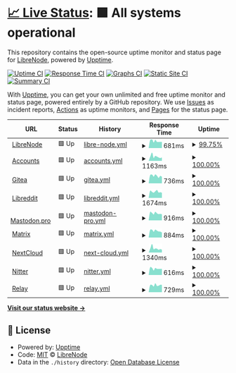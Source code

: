 # [📈 Live Status](https://status.libreno.de): <!--live status--> **🟩 All systems operational**

This repository contains the open-source uptime monitor and status page for [LibreNode](https://www.librenode.org), powered by [Upptime](https://github.com/upptime/upptime).

[![Uptime CI](https://github.com/Whizanth/librenode-status/workflows/Uptime%20CI/badge.svg)](https://github.com/Whizanth/librenode-status/actions?query=workflow%3A%22Uptime+CI%22)
[![Response Time CI](https://github.com/Whizanth/librenode-status/workflows/Response%20Time%20CI/badge.svg)](https://github.com/Whizanth/librenode-status/actions?query=workflow%3A%22Response+Time+CI%22)
[![Graphs CI](https://github.com/Whizanth/librenode-status/workflows/Graphs%20CI/badge.svg)](https://github.com/Whizanth/librenode-status/actions?query=workflow%3A%22Graphs+CI%22)
[![Static Site CI](https://github.com/Whizanth/librenode-status/workflows/Static%20Site%20CI/badge.svg)](https://github.com/Whizanth/librenode-status/actions?query=workflow%3A%22Static+Site+CI%22)
[![Summary CI](https://github.com/Whizanth/librenode-status/workflows/Summary%20CI/badge.svg)](https://github.com/Whizanth/librenode-status/actions?query=workflow%3A%22Summary+CI%22)

With [Upptime](https://upptime.js.org), you can get your own unlimited and free uptime monitor and status page, powered entirely by a GitHub repository. We use [Issues](https://github.com/Whizanth/librenode-status/issues) as incident reports, [Actions](https://github.com/Whizanth/librenode-status/actions) as uptime monitors, and [Pages](https://status.libreno.de) for the status page.

<!--start: status pages-->
<!-- This summary is generated by Upptime (https://github.com/upptime/upptime) -->
<!-- Do not edit this manually, your changes will be overwritten -->
<!-- prettier-ignore -->
| URL | Status | History | Response Time | Uptime |
| --- | ------ | ------- | ------------- | ------ |
| <img alt="" src="https://icons.duckduckgo.com/ip3/www.librenode.org.ico" height="13"> [LibreNode](https://www.librenode.org) | 🟩 Up | [libre-node.yml](https://github.com/Whizanth/librenode-status/commits/HEAD/history/libre-node.yml) | <details><summary><img alt="Response time graph" src="./graphs/libre-node/response-time-week.png" height="20"> 681ms</summary><br><a href="https://status.libreno.de/history/libre-node"><img alt="Response time 625" src="https://img.shields.io/endpoint?url=https%3A%2F%2Fraw.githubusercontent.com%2FWhizanth%2Flibrenode-status%2FHEAD%2Fapi%2Flibre-node%2Fresponse-time.json"></a><br><a href="https://status.libreno.de/history/libre-node"><img alt="24-hour response time 709" src="https://img.shields.io/endpoint?url=https%3A%2F%2Fraw.githubusercontent.com%2FWhizanth%2Flibrenode-status%2FHEAD%2Fapi%2Flibre-node%2Fresponse-time-day.json"></a><br><a href="https://status.libreno.de/history/libre-node"><img alt="7-day response time 681" src="https://img.shields.io/endpoint?url=https%3A%2F%2Fraw.githubusercontent.com%2FWhizanth%2Flibrenode-status%2FHEAD%2Fapi%2Flibre-node%2Fresponse-time-week.json"></a><br><a href="https://status.libreno.de/history/libre-node"><img alt="30-day response time 676" src="https://img.shields.io/endpoint?url=https%3A%2F%2Fraw.githubusercontent.com%2FWhizanth%2Flibrenode-status%2FHEAD%2Fapi%2Flibre-node%2Fresponse-time-month.json"></a><br><a href="https://status.libreno.de/history/libre-node"><img alt="1-year response time 625" src="https://img.shields.io/endpoint?url=https%3A%2F%2Fraw.githubusercontent.com%2FWhizanth%2Flibrenode-status%2FHEAD%2Fapi%2Flibre-node%2Fresponse-time-year.json"></a></details> | <details><summary><a href="https://status.libreno.de/history/libre-node">99.75%</a></summary><a href="https://status.libreno.de/history/libre-node"><img alt="All-time uptime 99.77%" src="https://img.shields.io/endpoint?url=https%3A%2F%2Fraw.githubusercontent.com%2FWhizanth%2Flibrenode-status%2FHEAD%2Fapi%2Flibre-node%2Fuptime.json"></a><br><a href="https://status.libreno.de/history/libre-node"><img alt="24-hour uptime 100.00%" src="https://img.shields.io/endpoint?url=https%3A%2F%2Fraw.githubusercontent.com%2FWhizanth%2Flibrenode-status%2FHEAD%2Fapi%2Flibre-node%2Fuptime-day.json"></a><br><a href="https://status.libreno.de/history/libre-node"><img alt="7-day uptime 99.75%" src="https://img.shields.io/endpoint?url=https%3A%2F%2Fraw.githubusercontent.com%2FWhizanth%2Flibrenode-status%2FHEAD%2Fapi%2Flibre-node%2Fuptime-week.json"></a><br><a href="https://status.libreno.de/history/libre-node"><img alt="30-day uptime 99.94%" src="https://img.shields.io/endpoint?url=https%3A%2F%2Fraw.githubusercontent.com%2FWhizanth%2Flibrenode-status%2FHEAD%2Fapi%2Flibre-node%2Fuptime-month.json"></a><br><a href="https://status.libreno.de/history/libre-node"><img alt="1-year uptime 99.77%" src="https://img.shields.io/endpoint?url=https%3A%2F%2Fraw.githubusercontent.com%2FWhizanth%2Flibrenode-status%2FHEAD%2Fapi%2Flibre-node%2Fuptime-year.json"></a></details>
| <img alt="" src="https://icons.duckduckgo.com/ip3/account.librenode.org.ico" height="13"> [Accounts](https://account.librenode.org) | 🟩 Up | [accounts.yml](https://github.com/Whizanth/librenode-status/commits/HEAD/history/accounts.yml) | <details><summary><img alt="Response time graph" src="./graphs/accounts/response-time-week.png" height="20"> 1163ms</summary><br><a href="https://status.libreno.de/history/accounts"><img alt="Response time 1090" src="https://img.shields.io/endpoint?url=https%3A%2F%2Fraw.githubusercontent.com%2FWhizanth%2Flibrenode-status%2FHEAD%2Fapi%2Faccounts%2Fresponse-time.json"></a><br><a href="https://status.libreno.de/history/accounts"><img alt="24-hour response time 1023" src="https://img.shields.io/endpoint?url=https%3A%2F%2Fraw.githubusercontent.com%2FWhizanth%2Flibrenode-status%2FHEAD%2Fapi%2Faccounts%2Fresponse-time-day.json"></a><br><a href="https://status.libreno.de/history/accounts"><img alt="7-day response time 1163" src="https://img.shields.io/endpoint?url=https%3A%2F%2Fraw.githubusercontent.com%2FWhizanth%2Flibrenode-status%2FHEAD%2Fapi%2Faccounts%2Fresponse-time-week.json"></a><br><a href="https://status.libreno.de/history/accounts"><img alt="30-day response time 1129" src="https://img.shields.io/endpoint?url=https%3A%2F%2Fraw.githubusercontent.com%2FWhizanth%2Flibrenode-status%2FHEAD%2Fapi%2Faccounts%2Fresponse-time-month.json"></a><br><a href="https://status.libreno.de/history/accounts"><img alt="1-year response time 1090" src="https://img.shields.io/endpoint?url=https%3A%2F%2Fraw.githubusercontent.com%2FWhizanth%2Flibrenode-status%2FHEAD%2Fapi%2Faccounts%2Fresponse-time-year.json"></a></details> | <details><summary><a href="https://status.libreno.de/history/accounts">100.00%</a></summary><a href="https://status.libreno.de/history/accounts"><img alt="All-time uptime 98.53%" src="https://img.shields.io/endpoint?url=https%3A%2F%2Fraw.githubusercontent.com%2FWhizanth%2Flibrenode-status%2FHEAD%2Fapi%2Faccounts%2Fuptime.json"></a><br><a href="https://status.libreno.de/history/accounts"><img alt="24-hour uptime 100.00%" src="https://img.shields.io/endpoint?url=https%3A%2F%2Fraw.githubusercontent.com%2FWhizanth%2Flibrenode-status%2FHEAD%2Fapi%2Faccounts%2Fuptime-day.json"></a><br><a href="https://status.libreno.de/history/accounts"><img alt="7-day uptime 100.00%" src="https://img.shields.io/endpoint?url=https%3A%2F%2Fraw.githubusercontent.com%2FWhizanth%2Flibrenode-status%2FHEAD%2Fapi%2Faccounts%2Fuptime-week.json"></a><br><a href="https://status.libreno.de/history/accounts"><img alt="30-day uptime 100.00%" src="https://img.shields.io/endpoint?url=https%3A%2F%2Fraw.githubusercontent.com%2FWhizanth%2Flibrenode-status%2FHEAD%2Fapi%2Faccounts%2Fuptime-month.json"></a><br><a href="https://status.libreno.de/history/accounts"><img alt="1-year uptime 98.53%" src="https://img.shields.io/endpoint?url=https%3A%2F%2Fraw.githubusercontent.com%2FWhizanth%2Flibrenode-status%2FHEAD%2Fapi%2Faccounts%2Fuptime-year.json"></a></details>
| <img alt="" src="https://icons.duckduckgo.com/ip3/git.librenode.org.ico" height="13"> [Gitea](https://git.librenode.org) | 🟩 Up | [gitea.yml](https://github.com/Whizanth/librenode-status/commits/HEAD/history/gitea.yml) | <details><summary><img alt="Response time graph" src="./graphs/gitea/response-time-week.png" height="20"> 736ms</summary><br><a href="https://status.libreno.de/history/gitea"><img alt="Response time 753" src="https://img.shields.io/endpoint?url=https%3A%2F%2Fraw.githubusercontent.com%2FWhizanth%2Flibrenode-status%2FHEAD%2Fapi%2Fgitea%2Fresponse-time.json"></a><br><a href="https://status.libreno.de/history/gitea"><img alt="24-hour response time 717" src="https://img.shields.io/endpoint?url=https%3A%2F%2Fraw.githubusercontent.com%2FWhizanth%2Flibrenode-status%2FHEAD%2Fapi%2Fgitea%2Fresponse-time-day.json"></a><br><a href="https://status.libreno.de/history/gitea"><img alt="7-day response time 736" src="https://img.shields.io/endpoint?url=https%3A%2F%2Fraw.githubusercontent.com%2FWhizanth%2Flibrenode-status%2FHEAD%2Fapi%2Fgitea%2Fresponse-time-week.json"></a><br><a href="https://status.libreno.de/history/gitea"><img alt="30-day response time 788" src="https://img.shields.io/endpoint?url=https%3A%2F%2Fraw.githubusercontent.com%2FWhizanth%2Flibrenode-status%2FHEAD%2Fapi%2Fgitea%2Fresponse-time-month.json"></a><br><a href="https://status.libreno.de/history/gitea"><img alt="1-year response time 753" src="https://img.shields.io/endpoint?url=https%3A%2F%2Fraw.githubusercontent.com%2FWhizanth%2Flibrenode-status%2FHEAD%2Fapi%2Fgitea%2Fresponse-time-year.json"></a></details> | <details><summary><a href="https://status.libreno.de/history/gitea">100.00%</a></summary><a href="https://status.libreno.de/history/gitea"><img alt="All-time uptime 99.79%" src="https://img.shields.io/endpoint?url=https%3A%2F%2Fraw.githubusercontent.com%2FWhizanth%2Flibrenode-status%2FHEAD%2Fapi%2Fgitea%2Fuptime.json"></a><br><a href="https://status.libreno.de/history/gitea"><img alt="24-hour uptime 100.00%" src="https://img.shields.io/endpoint?url=https%3A%2F%2Fraw.githubusercontent.com%2FWhizanth%2Flibrenode-status%2FHEAD%2Fapi%2Fgitea%2Fuptime-day.json"></a><br><a href="https://status.libreno.de/history/gitea"><img alt="7-day uptime 100.00%" src="https://img.shields.io/endpoint?url=https%3A%2F%2Fraw.githubusercontent.com%2FWhizanth%2Flibrenode-status%2FHEAD%2Fapi%2Fgitea%2Fuptime-week.json"></a><br><a href="https://status.libreno.de/history/gitea"><img alt="30-day uptime 100.00%" src="https://img.shields.io/endpoint?url=https%3A%2F%2Fraw.githubusercontent.com%2FWhizanth%2Flibrenode-status%2FHEAD%2Fapi%2Fgitea%2Fuptime-month.json"></a><br><a href="https://status.libreno.de/history/gitea"><img alt="1-year uptime 99.79%" src="https://img.shields.io/endpoint?url=https%3A%2F%2Fraw.githubusercontent.com%2FWhizanth%2Flibrenode-status%2FHEAD%2Fapi%2Fgitea%2Fuptime-year.json"></a></details>
| <img alt="" src="https://icons.duckduckgo.com/ip3/libreddit.librenode.org.ico" height="13"> [Libreddit](https://libreddit.librenode.org) | 🟩 Up | [libreddit.yml](https://github.com/Whizanth/librenode-status/commits/HEAD/history/libreddit.yml) | <details><summary><img alt="Response time graph" src="./graphs/libreddit/response-time-week.png" height="20"> 1674ms</summary><br><a href="https://status.libreno.de/history/libreddit"><img alt="Response time 1655" src="https://img.shields.io/endpoint?url=https%3A%2F%2Fraw.githubusercontent.com%2FWhizanth%2Flibrenode-status%2FHEAD%2Fapi%2Flibreddit%2Fresponse-time.json"></a><br><a href="https://status.libreno.de/history/libreddit"><img alt="24-hour response time 1792" src="https://img.shields.io/endpoint?url=https%3A%2F%2Fraw.githubusercontent.com%2FWhizanth%2Flibrenode-status%2FHEAD%2Fapi%2Flibreddit%2Fresponse-time-day.json"></a><br><a href="https://status.libreno.de/history/libreddit"><img alt="7-day response time 1674" src="https://img.shields.io/endpoint?url=https%3A%2F%2Fraw.githubusercontent.com%2FWhizanth%2Flibrenode-status%2FHEAD%2Fapi%2Flibreddit%2Fresponse-time-week.json"></a><br><a href="https://status.libreno.de/history/libreddit"><img alt="30-day response time 1618" src="https://img.shields.io/endpoint?url=https%3A%2F%2Fraw.githubusercontent.com%2FWhizanth%2Flibrenode-status%2FHEAD%2Fapi%2Flibreddit%2Fresponse-time-month.json"></a><br><a href="https://status.libreno.de/history/libreddit"><img alt="1-year response time 1655" src="https://img.shields.io/endpoint?url=https%3A%2F%2Fraw.githubusercontent.com%2FWhizanth%2Flibrenode-status%2FHEAD%2Fapi%2Flibreddit%2Fresponse-time-year.json"></a></details> | <details><summary><a href="https://status.libreno.de/history/libreddit">100.00%</a></summary><a href="https://status.libreno.de/history/libreddit"><img alt="All-time uptime 99.78%" src="https://img.shields.io/endpoint?url=https%3A%2F%2Fraw.githubusercontent.com%2FWhizanth%2Flibrenode-status%2FHEAD%2Fapi%2Flibreddit%2Fuptime.json"></a><br><a href="https://status.libreno.de/history/libreddit"><img alt="24-hour uptime 100.00%" src="https://img.shields.io/endpoint?url=https%3A%2F%2Fraw.githubusercontent.com%2FWhizanth%2Flibrenode-status%2FHEAD%2Fapi%2Flibreddit%2Fuptime-day.json"></a><br><a href="https://status.libreno.de/history/libreddit"><img alt="7-day uptime 100.00%" src="https://img.shields.io/endpoint?url=https%3A%2F%2Fraw.githubusercontent.com%2FWhizanth%2Flibrenode-status%2FHEAD%2Fapi%2Flibreddit%2Fuptime-week.json"></a><br><a href="https://status.libreno.de/history/libreddit"><img alt="30-day uptime 100.00%" src="https://img.shields.io/endpoint?url=https%3A%2F%2Fraw.githubusercontent.com%2FWhizanth%2Flibrenode-status%2FHEAD%2Fapi%2Flibreddit%2Fuptime-month.json"></a><br><a href="https://status.libreno.de/history/libreddit"><img alt="1-year uptime 99.78%" src="https://img.shields.io/endpoint?url=https%3A%2F%2Fraw.githubusercontent.com%2FWhizanth%2Flibrenode-status%2FHEAD%2Fapi%2Flibreddit%2Fuptime-year.json"></a></details>
| <img alt="" src="https://icons.duckduckgo.com/ip3/mastodon.pro.ico" height="13"> [Mastodon.pro](https://mastodon.pro) | 🟩 Up | [mastodon-pro.yml](https://github.com/Whizanth/librenode-status/commits/HEAD/history/mastodon-pro.yml) | <details><summary><img alt="Response time graph" src="./graphs/mastodon-pro/response-time-week.png" height="20"> 916ms</summary><br><a href="https://status.libreno.de/history/mastodon-pro"><img alt="Response time 792" src="https://img.shields.io/endpoint?url=https%3A%2F%2Fraw.githubusercontent.com%2FWhizanth%2Flibrenode-status%2FHEAD%2Fapi%2Fmastodon-pro%2Fresponse-time.json"></a><br><a href="https://status.libreno.de/history/mastodon-pro"><img alt="24-hour response time 933" src="https://img.shields.io/endpoint?url=https%3A%2F%2Fraw.githubusercontent.com%2FWhizanth%2Flibrenode-status%2FHEAD%2Fapi%2Fmastodon-pro%2Fresponse-time-day.json"></a><br><a href="https://status.libreno.de/history/mastodon-pro"><img alt="7-day response time 916" src="https://img.shields.io/endpoint?url=https%3A%2F%2Fraw.githubusercontent.com%2FWhizanth%2Flibrenode-status%2FHEAD%2Fapi%2Fmastodon-pro%2Fresponse-time-week.json"></a><br><a href="https://status.libreno.de/history/mastodon-pro"><img alt="30-day response time 930" src="https://img.shields.io/endpoint?url=https%3A%2F%2Fraw.githubusercontent.com%2FWhizanth%2Flibrenode-status%2FHEAD%2Fapi%2Fmastodon-pro%2Fresponse-time-month.json"></a><br><a href="https://status.libreno.de/history/mastodon-pro"><img alt="1-year response time 792" src="https://img.shields.io/endpoint?url=https%3A%2F%2Fraw.githubusercontent.com%2FWhizanth%2Flibrenode-status%2FHEAD%2Fapi%2Fmastodon-pro%2Fresponse-time-year.json"></a></details> | <details><summary><a href="https://status.libreno.de/history/mastodon-pro">100.00%</a></summary><a href="https://status.libreno.de/history/mastodon-pro"><img alt="All-time uptime 99.76%" src="https://img.shields.io/endpoint?url=https%3A%2F%2Fraw.githubusercontent.com%2FWhizanth%2Flibrenode-status%2FHEAD%2Fapi%2Fmastodon-pro%2Fuptime.json"></a><br><a href="https://status.libreno.de/history/mastodon-pro"><img alt="24-hour uptime 100.00%" src="https://img.shields.io/endpoint?url=https%3A%2F%2Fraw.githubusercontent.com%2FWhizanth%2Flibrenode-status%2FHEAD%2Fapi%2Fmastodon-pro%2Fuptime-day.json"></a><br><a href="https://status.libreno.de/history/mastodon-pro"><img alt="7-day uptime 100.00%" src="https://img.shields.io/endpoint?url=https%3A%2F%2Fraw.githubusercontent.com%2FWhizanth%2Flibrenode-status%2FHEAD%2Fapi%2Fmastodon-pro%2Fuptime-week.json"></a><br><a href="https://status.libreno.de/history/mastodon-pro"><img alt="30-day uptime 100.00%" src="https://img.shields.io/endpoint?url=https%3A%2F%2Fraw.githubusercontent.com%2FWhizanth%2Flibrenode-status%2FHEAD%2Fapi%2Fmastodon-pro%2Fuptime-month.json"></a><br><a href="https://status.libreno.de/history/mastodon-pro"><img alt="1-year uptime 99.76%" src="https://img.shields.io/endpoint?url=https%3A%2F%2Fraw.githubusercontent.com%2FWhizanth%2Flibrenode-status%2FHEAD%2Fapi%2Fmastodon-pro%2Fuptime-year.json"></a></details>
| <img alt="" src="https://icons.duckduckgo.com/ip3/matrix.librenode.org.ico" height="13"> [Matrix](https://matrix.librenode.org) | 🟩 Up | [matrix.yml](https://github.com/Whizanth/librenode-status/commits/HEAD/history/matrix.yml) | <details><summary><img alt="Response time graph" src="./graphs/matrix/response-time-week.png" height="20"> 884ms</summary><br><a href="https://status.libreno.de/history/matrix"><img alt="Response time 875" src="https://img.shields.io/endpoint?url=https%3A%2F%2Fraw.githubusercontent.com%2FWhizanth%2Flibrenode-status%2FHEAD%2Fapi%2Fmatrix%2Fresponse-time.json"></a><br><a href="https://status.libreno.de/history/matrix"><img alt="24-hour response time 996" src="https://img.shields.io/endpoint?url=https%3A%2F%2Fraw.githubusercontent.com%2FWhizanth%2Flibrenode-status%2FHEAD%2Fapi%2Fmatrix%2Fresponse-time-day.json"></a><br><a href="https://status.libreno.de/history/matrix"><img alt="7-day response time 884" src="https://img.shields.io/endpoint?url=https%3A%2F%2Fraw.githubusercontent.com%2FWhizanth%2Flibrenode-status%2FHEAD%2Fapi%2Fmatrix%2Fresponse-time-week.json"></a><br><a href="https://status.libreno.de/history/matrix"><img alt="30-day response time 917" src="https://img.shields.io/endpoint?url=https%3A%2F%2Fraw.githubusercontent.com%2FWhizanth%2Flibrenode-status%2FHEAD%2Fapi%2Fmatrix%2Fresponse-time-month.json"></a><br><a href="https://status.libreno.de/history/matrix"><img alt="1-year response time 875" src="https://img.shields.io/endpoint?url=https%3A%2F%2Fraw.githubusercontent.com%2FWhizanth%2Flibrenode-status%2FHEAD%2Fapi%2Fmatrix%2Fresponse-time-year.json"></a></details> | <details><summary><a href="https://status.libreno.de/history/matrix">100.00%</a></summary><a href="https://status.libreno.de/history/matrix"><img alt="All-time uptime 99.79%" src="https://img.shields.io/endpoint?url=https%3A%2F%2Fraw.githubusercontent.com%2FWhizanth%2Flibrenode-status%2FHEAD%2Fapi%2Fmatrix%2Fuptime.json"></a><br><a href="https://status.libreno.de/history/matrix"><img alt="24-hour uptime 100.00%" src="https://img.shields.io/endpoint?url=https%3A%2F%2Fraw.githubusercontent.com%2FWhizanth%2Flibrenode-status%2FHEAD%2Fapi%2Fmatrix%2Fuptime-day.json"></a><br><a href="https://status.libreno.de/history/matrix"><img alt="7-day uptime 100.00%" src="https://img.shields.io/endpoint?url=https%3A%2F%2Fraw.githubusercontent.com%2FWhizanth%2Flibrenode-status%2FHEAD%2Fapi%2Fmatrix%2Fuptime-week.json"></a><br><a href="https://status.libreno.de/history/matrix"><img alt="30-day uptime 100.00%" src="https://img.shields.io/endpoint?url=https%3A%2F%2Fraw.githubusercontent.com%2FWhizanth%2Flibrenode-status%2FHEAD%2Fapi%2Fmatrix%2Fuptime-month.json"></a><br><a href="https://status.libreno.de/history/matrix"><img alt="1-year uptime 99.79%" src="https://img.shields.io/endpoint?url=https%3A%2F%2Fraw.githubusercontent.com%2FWhizanth%2Flibrenode-status%2FHEAD%2Fapi%2Fmatrix%2Fuptime-year.json"></a></details>
| <img alt="" src="https://icons.duckduckgo.com/ip3/cloud.librenode.org.ico" height="13"> [NextCloud](https://cloud.librenode.org) | 🟩 Up | [next-cloud.yml](https://github.com/Whizanth/librenode-status/commits/HEAD/history/next-cloud.yml) | <details><summary><img alt="Response time graph" src="./graphs/next-cloud/response-time-week.png" height="20"> 1340ms</summary><br><a href="https://status.libreno.de/history/next-cloud"><img alt="Response time 1540" src="https://img.shields.io/endpoint?url=https%3A%2F%2Fraw.githubusercontent.com%2FWhizanth%2Flibrenode-status%2FHEAD%2Fapi%2Fnext-cloud%2Fresponse-time.json"></a><br><a href="https://status.libreno.de/history/next-cloud"><img alt="24-hour response time 1275" src="https://img.shields.io/endpoint?url=https%3A%2F%2Fraw.githubusercontent.com%2FWhizanth%2Flibrenode-status%2FHEAD%2Fapi%2Fnext-cloud%2Fresponse-time-day.json"></a><br><a href="https://status.libreno.de/history/next-cloud"><img alt="7-day response time 1340" src="https://img.shields.io/endpoint?url=https%3A%2F%2Fraw.githubusercontent.com%2FWhizanth%2Flibrenode-status%2FHEAD%2Fapi%2Fnext-cloud%2Fresponse-time-week.json"></a><br><a href="https://status.libreno.de/history/next-cloud"><img alt="30-day response time 1224" src="https://img.shields.io/endpoint?url=https%3A%2F%2Fraw.githubusercontent.com%2FWhizanth%2Flibrenode-status%2FHEAD%2Fapi%2Fnext-cloud%2Fresponse-time-month.json"></a><br><a href="https://status.libreno.de/history/next-cloud"><img alt="1-year response time 1540" src="https://img.shields.io/endpoint?url=https%3A%2F%2Fraw.githubusercontent.com%2FWhizanth%2Flibrenode-status%2FHEAD%2Fapi%2Fnext-cloud%2Fresponse-time-year.json"></a></details> | <details><summary><a href="https://status.libreno.de/history/next-cloud">100.00%</a></summary><a href="https://status.libreno.de/history/next-cloud"><img alt="All-time uptime 95.11%" src="https://img.shields.io/endpoint?url=https%3A%2F%2Fraw.githubusercontent.com%2FWhizanth%2Flibrenode-status%2FHEAD%2Fapi%2Fnext-cloud%2Fuptime.json"></a><br><a href="https://status.libreno.de/history/next-cloud"><img alt="24-hour uptime 100.00%" src="https://img.shields.io/endpoint?url=https%3A%2F%2Fraw.githubusercontent.com%2FWhizanth%2Flibrenode-status%2FHEAD%2Fapi%2Fnext-cloud%2Fuptime-day.json"></a><br><a href="https://status.libreno.de/history/next-cloud"><img alt="7-day uptime 100.00%" src="https://img.shields.io/endpoint?url=https%3A%2F%2Fraw.githubusercontent.com%2FWhizanth%2Flibrenode-status%2FHEAD%2Fapi%2Fnext-cloud%2Fuptime-week.json"></a><br><a href="https://status.libreno.de/history/next-cloud"><img alt="30-day uptime 100.00%" src="https://img.shields.io/endpoint?url=https%3A%2F%2Fraw.githubusercontent.com%2FWhizanth%2Flibrenode-status%2FHEAD%2Fapi%2Fnext-cloud%2Fuptime-month.json"></a><br><a href="https://status.libreno.de/history/next-cloud"><img alt="1-year uptime 95.11%" src="https://img.shields.io/endpoint?url=https%3A%2F%2Fraw.githubusercontent.com%2FWhizanth%2Flibrenode-status%2FHEAD%2Fapi%2Fnext-cloud%2Fuptime-year.json"></a></details>
| <img alt="" src="https://icons.duckduckgo.com/ip3/nitter.librenode.org.ico" height="13"> [Nitter](https://nitter.librenode.org) | 🟩 Up | [nitter.yml](https://github.com/Whizanth/librenode-status/commits/HEAD/history/nitter.yml) | <details><summary><img alt="Response time graph" src="./graphs/nitter/response-time-week.png" height="20"> 616ms</summary><br><a href="https://status.libreno.de/history/nitter"><img alt="Response time 630" src="https://img.shields.io/endpoint?url=https%3A%2F%2Fraw.githubusercontent.com%2FWhizanth%2Flibrenode-status%2FHEAD%2Fapi%2Fnitter%2Fresponse-time.json"></a><br><a href="https://status.libreno.de/history/nitter"><img alt="24-hour response time 605" src="https://img.shields.io/endpoint?url=https%3A%2F%2Fraw.githubusercontent.com%2FWhizanth%2Flibrenode-status%2FHEAD%2Fapi%2Fnitter%2Fresponse-time-day.json"></a><br><a href="https://status.libreno.de/history/nitter"><img alt="7-day response time 616" src="https://img.shields.io/endpoint?url=https%3A%2F%2Fraw.githubusercontent.com%2FWhizanth%2Flibrenode-status%2FHEAD%2Fapi%2Fnitter%2Fresponse-time-week.json"></a><br><a href="https://status.libreno.de/history/nitter"><img alt="30-day response time 642" src="https://img.shields.io/endpoint?url=https%3A%2F%2Fraw.githubusercontent.com%2FWhizanth%2Flibrenode-status%2FHEAD%2Fapi%2Fnitter%2Fresponse-time-month.json"></a><br><a href="https://status.libreno.de/history/nitter"><img alt="1-year response time 630" src="https://img.shields.io/endpoint?url=https%3A%2F%2Fraw.githubusercontent.com%2FWhizanth%2Flibrenode-status%2FHEAD%2Fapi%2Fnitter%2Fresponse-time-year.json"></a></details> | <details><summary><a href="https://status.libreno.de/history/nitter">100.00%</a></summary><a href="https://status.libreno.de/history/nitter"><img alt="All-time uptime 96.87%" src="https://img.shields.io/endpoint?url=https%3A%2F%2Fraw.githubusercontent.com%2FWhizanth%2Flibrenode-status%2FHEAD%2Fapi%2Fnitter%2Fuptime.json"></a><br><a href="https://status.libreno.de/history/nitter"><img alt="24-hour uptime 100.00%" src="https://img.shields.io/endpoint?url=https%3A%2F%2Fraw.githubusercontent.com%2FWhizanth%2Flibrenode-status%2FHEAD%2Fapi%2Fnitter%2Fuptime-day.json"></a><br><a href="https://status.libreno.de/history/nitter"><img alt="7-day uptime 100.00%" src="https://img.shields.io/endpoint?url=https%3A%2F%2Fraw.githubusercontent.com%2FWhizanth%2Flibrenode-status%2FHEAD%2Fapi%2Fnitter%2Fuptime-week.json"></a><br><a href="https://status.libreno.de/history/nitter"><img alt="30-day uptime 100.00%" src="https://img.shields.io/endpoint?url=https%3A%2F%2Fraw.githubusercontent.com%2FWhizanth%2Flibrenode-status%2FHEAD%2Fapi%2Fnitter%2Fuptime-month.json"></a><br><a href="https://status.libreno.de/history/nitter"><img alt="1-year uptime 96.87%" src="https://img.shields.io/endpoint?url=https%3A%2F%2Fraw.githubusercontent.com%2FWhizanth%2Flibrenode-status%2FHEAD%2Fapi%2Fnitter%2Fuptime-year.json"></a></details>
| <img alt="" src="https://icons.duckduckgo.com/ip3/relay.mastodon.pro.ico" height="13"> [Relay](https://relay.mastodon.pro) | 🟩 Up | [relay.yml](https://github.com/Whizanth/librenode-status/commits/HEAD/history/relay.yml) | <details><summary><img alt="Response time graph" src="./graphs/relay/response-time-week.png" height="20"> 729ms</summary><br><a href="https://status.libreno.de/history/relay"><img alt="Response time 600" src="https://img.shields.io/endpoint?url=https%3A%2F%2Fraw.githubusercontent.com%2FWhizanth%2Flibrenode-status%2FHEAD%2Fapi%2Frelay%2Fresponse-time.json"></a><br><a href="https://status.libreno.de/history/relay"><img alt="24-hour response time 893" src="https://img.shields.io/endpoint?url=https%3A%2F%2Fraw.githubusercontent.com%2FWhizanth%2Flibrenode-status%2FHEAD%2Fapi%2Frelay%2Fresponse-time-day.json"></a><br><a href="https://status.libreno.de/history/relay"><img alt="7-day response time 729" src="https://img.shields.io/endpoint?url=https%3A%2F%2Fraw.githubusercontent.com%2FWhizanth%2Flibrenode-status%2FHEAD%2Fapi%2Frelay%2Fresponse-time-week.json"></a><br><a href="https://status.libreno.de/history/relay"><img alt="30-day response time 741" src="https://img.shields.io/endpoint?url=https%3A%2F%2Fraw.githubusercontent.com%2FWhizanth%2Flibrenode-status%2FHEAD%2Fapi%2Frelay%2Fresponse-time-month.json"></a><br><a href="https://status.libreno.de/history/relay"><img alt="1-year response time 600" src="https://img.shields.io/endpoint?url=https%3A%2F%2Fraw.githubusercontent.com%2FWhizanth%2Flibrenode-status%2FHEAD%2Fapi%2Frelay%2Fresponse-time-year.json"></a></details> | <details><summary><a href="https://status.libreno.de/history/relay">100.00%</a></summary><a href="https://status.libreno.de/history/relay"><img alt="All-time uptime 99.79%" src="https://img.shields.io/endpoint?url=https%3A%2F%2Fraw.githubusercontent.com%2FWhizanth%2Flibrenode-status%2FHEAD%2Fapi%2Frelay%2Fuptime.json"></a><br><a href="https://status.libreno.de/history/relay"><img alt="24-hour uptime 100.00%" src="https://img.shields.io/endpoint?url=https%3A%2F%2Fraw.githubusercontent.com%2FWhizanth%2Flibrenode-status%2FHEAD%2Fapi%2Frelay%2Fuptime-day.json"></a><br><a href="https://status.libreno.de/history/relay"><img alt="7-day uptime 100.00%" src="https://img.shields.io/endpoint?url=https%3A%2F%2Fraw.githubusercontent.com%2FWhizanth%2Flibrenode-status%2FHEAD%2Fapi%2Frelay%2Fuptime-week.json"></a><br><a href="https://status.libreno.de/history/relay"><img alt="30-day uptime 100.00%" src="https://img.shields.io/endpoint?url=https%3A%2F%2Fraw.githubusercontent.com%2FWhizanth%2Flibrenode-status%2FHEAD%2Fapi%2Frelay%2Fuptime-month.json"></a><br><a href="https://status.libreno.de/history/relay"><img alt="1-year uptime 99.79%" src="https://img.shields.io/endpoint?url=https%3A%2F%2Fraw.githubusercontent.com%2FWhizanth%2Flibrenode-status%2FHEAD%2Fapi%2Frelay%2Fuptime-year.json"></a></details>

<!--end: status pages-->

[**Visit our status website →**](https://status.libreno.de)

## 📄 License

- Powered by: [Upptime](https://github.com/upptime/upptime)
- Code: [MIT](./LICENSE) © [LibreNode](https://www.librenode.org)
- Data in the `./history` directory: [Open Database License](https://opendatacommons.org/licenses/odbl/1-0/)

